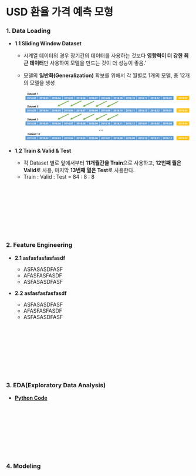 # USD 환율 가격 예측 모형

### 1. Data Loading

- **1.1 Sliding Window Dataset**

  - 시계열 데이터의 경우 장기간의 데이터를 사용하는 것보다 **영향력이 더 강한 최근 데이터**만 사용하여 모델을 만드는 것이 더 성능이 좋음.'
  - 모델의 **일반화(Generalization)** 확보를 위해서 각 월별로 1개의 모델, 총 12개의 모델을 생성

    ![figure](./figure/figure01.png)

- **1.2 Train & Valid & Test**
  
  - 각 Dataset 별로 앞에서부터 **11개월간을 Train**으로 사용하고, **12번째 월은 Valid**로 사용, 마지막 **13번째 열은 Test**로 사용한다.
  - Train : Valid : Test = 84 : 8 : 8

<br><br>

<br><br>

<br><br>

### 2. Feature Engineering

- **2.1 asfasfasfasfasdf**
  - ASFASASDFASF
  - AFASFASFASDF
  - ASFASASDFASF

- **2.2 asfasfasfasfasdf**
  - ASFASASDFASF
  - AFASFASFASDF
  - ASFASASDFASF

<br><br>

<br><br>

<br><br>

### 3. EDA(Exploratory Data Analysis)

- **[Python Code](https://github.com/ajskdlf64/Exchange-Rate-Point-Search/blob/master/Code/01.%20Data%20Loading%20%26%20EDA.ipynb)**

<br><br>

<br><br>

<br><br>

### 4. Modeling